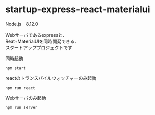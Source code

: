 # startup-express-react-materialui
  
  
Node.js　8.12.0

Webサーバであるexpressと、  
Reat+MaterialUIを同時開発できる、  
スタートアッププロジェクトです  
  
  
同時起動
```
npm start
```
  
  
reactのトランスパイルウォッチャーのみ起動
```
npm run react
```
  
  
Webサーバのみ起動  
```
npm run server
```


  
